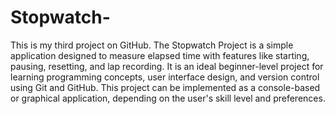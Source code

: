 # Stopwatch-
This is my third project on GitHub.
The Stopwatch Project is a simple application designed to measure elapsed time with features like starting, pausing, resetting, and lap recording. 
It is an ideal beginner-level project for learning programming concepts, user interface design, and version control using Git and GitHub. 
This project can be implemented as a console-based or graphical application, depending on the user's skill level and preferences.
